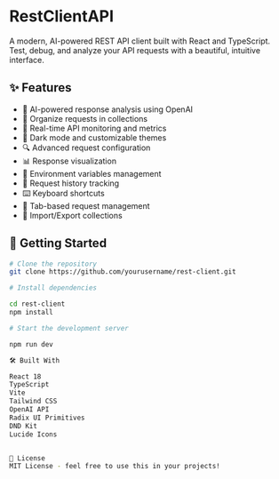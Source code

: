 # RestClientAPI
A modern, AI-powered REST API client built with React and TypeScript. Test, debug, and analyze your API requests with a beautiful, intuitive interface.


## ✨ Features

- 🤖 AI-powered response analysis using OpenAI
- 📁 Organize requests in collections
- 🔄 Real-time API monitoring and metrics
- 🌙 Dark mode and customizable themes
- 🔍 Advanced request configuration
- 📊 Response visualization
- 🔐 Environment variables management
- 📜 Request history tracking
- ⌨️ Keyboard shortcuts
- 🎯 Tab-based request management
- 🔄 Import/Export collections

## 🚀 Getting Started

```bash
# Clone the repository
git clone https://github.com/yourusername/rest-client.git

# Install dependencies

cd rest-client
npm install

# Start the development server

npm run dev

🛠️ Built With

React 18
TypeScript
Vite
Tailwind CSS
OpenAI API
Radix UI Primitives
DND Kit
Lucide Icons


📝 License
MIT License - feel free to use this in your projects!
